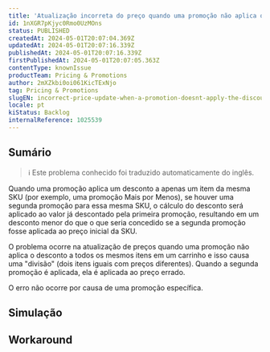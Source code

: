 ```yaml
---
title: 'Atualização incorreta do preço quando uma promoção não aplica o desconto a todos os mesmos itens em um carrinho'
id: 1nXGR7pKjyc0Rmo0UzMOns
status: PUBLISHED
createdAt: 2024-05-01T20:07:04.369Z
updatedAt: 2024-05-01T20:07:16.339Z
publishedAt: 2024-05-01T20:07:16.339Z
firstPublishedAt: 2024-05-01T20:07:05.363Z
contentType: knownIssue
productTeam: Pricing & Promotions
author: 2mXZkbi0oi061KicTExNjo
tag: Pricing & Promotions
slugEN: incorrect-price-update-when-a-promotion-doesnt-apply-the-discount-to-all-the-same-items-in-a-cart
locale: pt
kiStatus: Backlog
internalReference: 1025539
---
```


## Sumário

>ℹ️ Este problema conhecido foi traduzido automaticamente do inglês.


Quando uma promoção aplica um desconto a apenas um item da mesma SKU (por exemplo, uma promoção Mais por Menos), se houver uma segunda promoção para essa mesma SKU, o cálculo do desconto será aplicado ao valor já descontado pela primeira promoção, resultando em um desconto menor do que o que seria concedido se a segunda promoção fosse aplicada ao preço inicial da SKU.

O problema ocorre na atualização de preços quando uma promoção não aplica o desconto a todos os mesmos itens em um carrinho e isso causa uma "divisão" (dois itens iguais com preços diferentes). Quando a segunda promoção é aplicada, ela é aplicada ao preço errado.

O erro não ocorre por causa de uma promoção específica.

## Simulação



## Workaround



